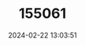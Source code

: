 ---
title: "155061"
category: "Pomacentrus callainus"
draft: false
date: 2024-02-22 13:03:51
languages:
  English: ["Blue-green Damselfish"]
---